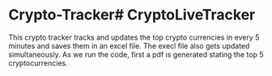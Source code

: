 # Crypto-Tracker# CryptoLiveTracker
This crypto tracker tracks and updates the top crypto currencies in every 5 minutes and saves them in an excel file. The execl file also gets updated simultaneously. As we run the code, first a pdf is generated stating the top 5 cryptocurrencies.
